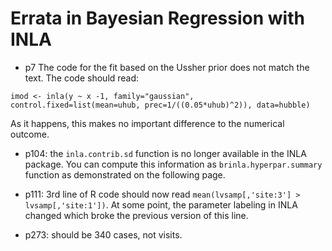 # Errata in Bayesian Regression with INLA

- p7 The code for the fit based on the Ussher prior does not match the text. The code should read:
```
imod <- inla(y ~ x -1, family="gaussian", control.fixed=list(mean=uhub, prec=1/((0.05*uhub)^2)), data=hubble)
```
As it happens, this makes no important difference to the numerical outcome.

- p104: the `inla.contrib.sd` function is no longer available in the INLA package. You can compute this information as `brinla.hyperpar.summary` function as demonstrated on the following page.

- p111: 3rd line of R code should now read `mean(lvsamp[,'site:3'] > lvsamp[,'site:1'])`. At some point, the parameter labeling in INLA changed which broke the previous version of this line. 

- p273: should be 340 cases, not visits.